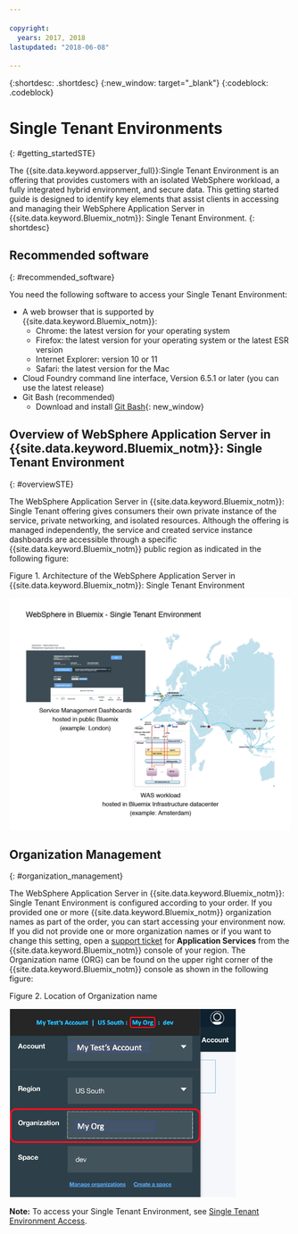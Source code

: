 ```yaml
---

copyright:
  years: 2017, 2018
lastupdated: "2018-06-08"

---
```


{:shortdesc: .shortdesc}
{:new_window: target="_blank"}
{:codeblock: .codeblock}

# Single Tenant Environments
{: #getting_startedSTE}

The {{site.data.keyword.appserver_full}}:Single Tenant Environment is an offering that provides customers with an isolated WebSphere workload, a fully integrated hybrid environment, and secure data. This getting started guide is designed to identify key elements that assist clients in accessing and managing their WebSphere Application Server in {{site.data.keyword.Bluemix_notm}}: Single Tenant Environment.
{: shortdesc}


## Recommended software
{: #recommended_software}

You need the following software to access your Single Tenant Environment:
* A web browser that is supported by {{site.data.keyword.Bluemix_notm}}:
    * Chrome: the latest version for your operating system
    * Firefox: the latest version for your operating system or the latest ESR version
    * Internet Explorer: version 10 or 11
    * Safari: the latest version for the Mac
* Cloud Foundry command line interface, Version 6.5.1 or later (you can use the latest release)
* Git Bash (recommended)
    * Download and install [Git Bash](https://git-scm.com/downloads){: new_window}


## Overview of WebSphere Application Server in {{site.data.keyword.Bluemix_notm}}: Single Tenant Environment
{: #overviewSTE}

The WebSphere Application Server in {{site.data.keyword.Bluemix_notm}}: Single Tenant offering gives consumers their own private instance of the service, private networking, and isolated resources. Although the offering is managed independently, the service and created service instance dashboards are accessible through a specific {{site.data.keyword.Bluemix_notm}} public region as indicated in the following figure:

Figure 1. Architecture of the WebSphere Application Server in {{site.data.keyword.Bluemix_notm}}: Single Tenant Environment

![Figure1. Architecture of Single Tenant Environment](images/WASaaS.png)


## Organization Management
{: #organization_management}

The WebSphere Application Server in {{site.data.keyword.Bluemix_notm}}: Single Tenant Environment is configured according to your order. If you provided one or more {{site.data.keyword.Bluemix_notm}} organization names as part of the order, you can start accessing your environment now. If you did not provide one or more organization names or if you want to change this setting, open a [support ticket](reportingIssues.html#reporting_issues) for **Application Services** from the {{site.data.keyword.Bluemix_notm}} console of your region. The Organization name (ORG) can be found on the upper right corner of the {{site.data.keyword.Bluemix_notm}} console as shown in the following figure:

Figure 2. Location of Organization name

![Figure2. Location of ORG name](images/myORG.png)


**Note:** To access your Single Tenant Environment, see [Single Tenant Environment Access](singleTenantAccess.html#singleTenantEnvironment).
